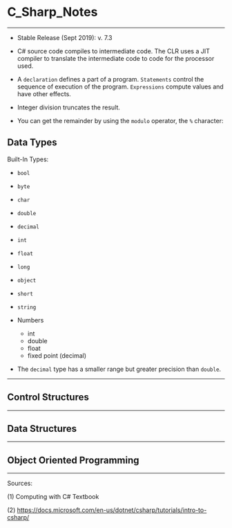 # C_Sharp_Notes
___

* Stable Release (Sept 2019): v. 7.3

* C# source code compiles to intermediate code. The CLR uses a JIT compiler to translate the intermediate code to code for the processor used. 

* A `declaration` defines a part of a program. `Statements` control the sequence of execution of the program. `Expressions` compute values and have other effects.

* Integer division truncates the result.

* You can get the remainder by using the `modulo` operator, the `%` character:



## Data Types

Built-In Types:

* `bool`
* `byte`
* `char`
* `double`
* `decimal`
* `int`
* `float`
* `long`
* `object`
* `short`
* `string`

* Numbers
  * int
  * double
  * float
  * fixed point (decimal)
  
  
* The `decimal` type has a smaller range but greater precision than `double`.


___

## Control Structures

___

## Data Structures

___

## Object Oriented Programming

















___
Sources:

(1) Computing with C# Textbook

(2) https://docs.microsoft.com/en-us/dotnet/csharp/tutorials/intro-to-csharp/
